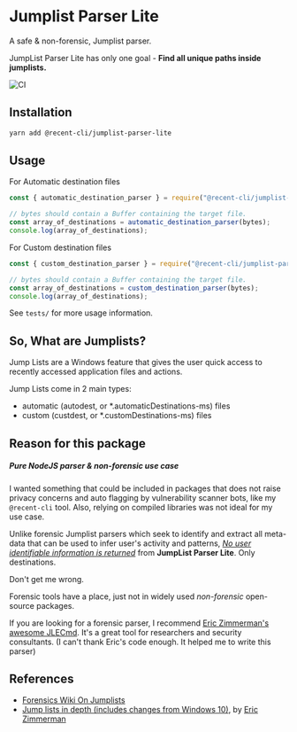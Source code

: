 # Jumplist Parser Lite

A safe & non-forensic, Jumplist parser.

JumpList Parser Lite has only one goal - **Find all unique paths inside jumplists.** 

![CI](https://github.com/ashbeats/jumplist-parser-lite/workflows/CI/badge.svg?branch=master&event=push)

## Installation

```bash
yarn add @recent-cli/jumplist-parser-lite
```


## Usage

For Automatic destination files

```javascript
const { automatic_destination_parser } = require("@recent-cli/jumplist-parser-lite");

// bytes should contain a Buffer containing the target file. 
const array_of_destinations = automatic_destination_parser(bytes);
console.log(array_of_destinations);
```

For Custom destination files

```javascript
const { custom_destination_parser } = require("@recent-cli/jumplist-parser-lite");

// bytes should contain a Buffer containing the target file. 
const array_of_destinations = custom_destination_parser(bytes);
console.log(array_of_destinations);
```

See `tests/` for more usage information. 


## So, What are Jumplists?

Jump Lists are a Windows feature that gives the user quick access to recently accessed application files and actions.

Jump Lists come in 2 main types:

- automatic (autodest, or *.automaticDestinations-ms) files
- custom (custdest, or *.customDestinations-ms) files


## Reason for this package

##### Pure NodeJS parser & non-forensic use case

I wanted something that could be included in packages that does not raise privacy concerns and auto flagging by vulnerability scanner bots, like my `@recent-cli` tool. Also, relying on compiled libraries was not ideal for my use case.

Unlike forensic Jumplist parsers which seek to identify and extract all meta-data that can be used to infer user's activity and patterns, *<u>No user identifiable information is returned</u>* from **JumpList Parser Lite**. Only destinations.

Don't get me wrong. 

Forensic tools have a place, just not in widely used *non-forensic* open-source packages. 

If you are looking for a forensic parser, I recommend [Eric Zimmerman's awesome JLECmd](https://github.com/EricZimmerman/JLECmd). It's a great tool for researchers and security consultants. (I can't thank Eric's code enough. It helped me to write this parser)



## References

- [Forensics Wiki On Jumplists](https://web.archive.org/web/20190829145904/http://forensicswiki.org/wiki/Jump_Lists)
- [Jump lists in depth (includes changes from Windows 10)](https://web.archive.org/web/20190829145904/http://binaryforay.blogspot.com/2016/02/jump-lists-in-depth-understand-format.html), by [Eric Zimmerman](https://github.com/EricZimmerman)


